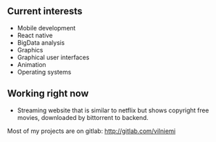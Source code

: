 ## Current interests
  - Mobile development
  - React native
  - BigData analysis
  - Graphics
  - Graphical user interfaces
  - Animation
  - Operating systems

## Working right now
  - Streaming website that is similar to netflix but shows copyright free movies, downloaded by bittorrent to backend.
  
 Most of my projects are on gitlab: http://gitlab.com/vilniemi
